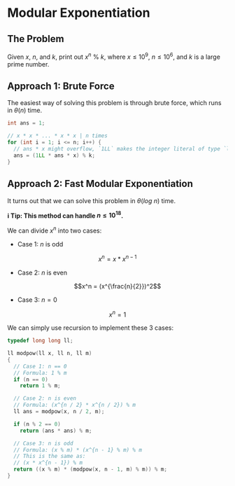 # Modular Exponentiation

## The Problem

Given $x$, $n$, and $k$, print out $x^n \ \% \ k$, where $x \leq 10^9$, $n \leq 10^6$, and $k$ is a large prime number.

## Approach 1: Brute Force

The easiest way of solving this problem is through brute force, which runs in $\theta(n)$ time.

```cpp
int ans = 1;

// x * x * ... * x * x | n times
for (int i = 1; i <= n; i++) {
  // ans * x might overflow, `1LL` makes the integer literal of type `long long`.
  ans = (1LL * ans * x) % k;
}
```

## Approach 2: Fast Modular Exponentiation

It turns out that we can solve this problem in $\theta(log \ n)$ time.

**ℹ️ Tip: This method can handle $n \leq 10^{18}$.**

We can divide $x^n$ into two cases:

* Case 1: $n$ is odd

$$x^n = x * x^{n - 1}$$

* Case 2: $n$ is even

$$x^n = (x^{\frac{n}{2}})^2$$

* Case 3: $n = 0$

$$x^n = 1$$

We can simply use recursion to implement these $3$ cases:

```cpp
typedef long long ll;

ll modpow(ll x, ll n, ll m)
{
  // Case 1: n == 0
  // Formula: 1 % m
  if (n == 0)
    return 1 % m;

  // Case 2: n is even
  // Formula: (x^{n / 2} * x^{n / 2}) % m
  ll ans = modpow(x, n / 2, m);

  if (n % 2 == 0)
    return (ans * ans) % m;

  // Case 3: n is odd
  // Formula: (x % m) * (x^{n - 1} % m) % m
  // This is the same as:
  // (x * x^{n - 1}) % m
  return ((x % m) * (modpow(x, n - 1, m) % m)) % m;
}
```
